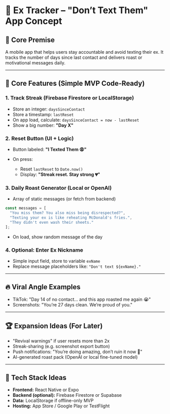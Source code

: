 # 💅 Ex Tracker – "Don’t Text Them" App Concept

## 🧠 Core Premise

A mobile app that helps users stay accountable and avoid texting their ex. It tracks the number of days since last contact and delivers roast or motivational messages daily.

---

## 🔧 Core Features (Simple MVP Code-Ready)

### 1. Track Streak (Firebase Firestore or LocalStorage)

* Store an integer: `daysSinceContact`
* Store a timestamp: `lastReset`
* On app load, calculate: `daysSinceContact = now - lastReset`
* Show a big number: **"Day X"**

### 2. Reset Button (UI + Logic)

* Button labeled: **"I Texted Them 😩"**
* On press:

  * Reset `lastReset` to `Date.now()`
  * Display: **"Streak reset. Stay strong 💔"**

### 3. Daily Roast Generator (Local or OpenAI)

* Array of static messages (or fetch from backend)

```js
const messages = [
  "You miss them? You also miss being disrespected?",
  "Texting your ex is like reheating McDonald's fries.",
  "They didn't even wash their sheets."
];
```

* On load, show random message of the day

### 4. Optional: Enter Ex Nickname

* Simple input field, store to variable `exName`
* Replace message placeholders like: `"Don't text ${exName}."`

---

## 🔥 Viral Angle Examples

* TikTok: "Day 14 of no contact... and this app roasted me again 😭"
* Screenshots: "You’re 27 days clean. We’re proud of you."

---

## 🏆 Expansion Ideas (For Later)

* "Revival warnings" if user resets more than 2x
* Streak-sharing (e.g. screenshot export button)
* Push notifications: "You’re doing amazing, don’t ruin it now 💅"
* AI-generated roast pack (OpenAI or local fine-tuned model)

---

## 🧪 Tech Stack Ideas

* **Frontend:** React Native or Expo
* **Backend (optional):** Firebase Firestore or Supabase
* **Data:** LocalStorage if offline-only MVP
* **Hosting:** App Store / Google Play or TestFlight
